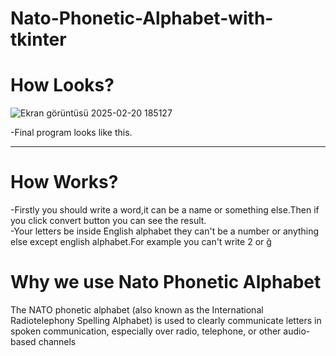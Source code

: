 # Nato-Phonetic-Alphabet-with-tkinter

<h1>How Looks?</h1>

![Ekran görüntüsü 2025-02-20 185127](https://github.com/user-attachments/assets/5d2e0d72-b684-4185-8530-6c64bd8017fb)

-Final program looks like this.

<hr/>

<h1>How Works?</h1>
-Firstly you should write a word,it can be a name or something else.Then if you click convert button you can see the result.<br/>
-Your letters be inside English alphabet they can't be a number or anything else except english alphabet.For example you can't write 2 or ğ<br/>

<h1>Why we use Nato Phonetic Alphabet</h1>
The NATO phonetic alphabet (also known as the International Radiotelephony Spelling Alphabet) is used to clearly communicate letters in spoken communication, especially over radio, telephone, or other audio-based channels
